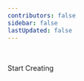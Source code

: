```yaml
---
contributors: false
sidebar: false
lastUpdated: false
---
```

<br>
<link rel="stylesheet" href="/css/editor.css">
<p><a class="blockB" id="start">Start Creating</a></p>
<ul id="systemSelect" style="display:none;">
    <h1>Select System</h1>
    <ul id="radioContainer"></ul>
    <a class="blockB" id="systemSelected" style="float:right;margin:20px;">Next ></a>
</ul>
<ul id="select2" style="display:none;">
    <ul>
        <label class="textBox">Game Rom:
            <input type="file" id="gameRom">
        </label>
        <br>
        <label class="container" id="sgol">Start Game On Page Load
            <input type="checkbox" id="startOnLoad">
            <span class="checkmark2"></span>
        </label>
        <label class="container" style="display:none;" id="sm">SNES Mouse
            <input type="checkbox" id="snesMouse">
            <span class="checkmark2"></span>
        </label>
        <label class="container" style="display:none;" id="smt">SNES Multitap
            <input type="checkbox" id="snesMultiTap">
            <span class="checkmark2"></span>
        </label>
        <label class="container" style="display:none;" id="lg">Lightgun
            <input type="checkbox" id="lightgun">
            <span class="checkmark2"></span>
        </label>
        <label class="container">Make it work without web server (not recommended)
            <input type="checkbox" id="offline">
            <span class="checkmark2"></span>
        </label>
        <ul>
            <label class="container" id="singleFile" style="display:none;">Pack into single file
                <input type="checkbox" id="offlinePack">
                <span class="checkmark2"></span>
            </label>
        </ul>
        <div id="pathToData">
            <label class="container">Use Local path to Data
                <input type="checkbox" id="p2d">
                <span class="checkmark2"></span>
            </label>
            <ul>
                <label class="textBox" style="display:none;" id="ptwod">Path To Data Folder (on your server)
                    <input type="text" id="path2Data">
                </label>
            </ul>
        </div>
        <br>
        <label class="textBox">Name Of Game (for save files)
            <input type="text" id="nameOfGame">
        </label>
        <label class="textBox">Ad Url
            <input type="text" id="adUrl">
        </label>
        <br>
        <label class="textBox">Hex Color theme
            <input type="color" id="ejsColor" value="#0064ff">
        </label>
        <br>
        <label class="textBox" style="display:none;" id="bf">Bios File:
            <input type="file" id="biosFile">
        </label>
        <br>
        <label class="textBox" id="ss">Save state (to be loaded on start)
            <input type="file" id="stateOnLoad">
        </label>
        <div id="errors"></div>
    </ul>
    <a class="blockB" id="generateFile" style="float:right;margin:20px;">Generate Out File</a>
</ul>
<ul id="zipStatus" style="display:none;">
    <label for="zs1">Zipping</label>
    <progress id="zs1" value="0" max="100"> 0% </progress>
    <br>
    <p id="zs2"></p>
</ul>
<ul id="downloadScreen" style="display:none;">
    <p>FINISHED: <a id="outLink">Click to download.</a></p>
</ul>

<AddScript script-url="/js/systems.js"/>
<AddScript script-url="/js/jszip.js" script-id="systemJS"/>
<AddScript script-url="/js/editor.js"/>
